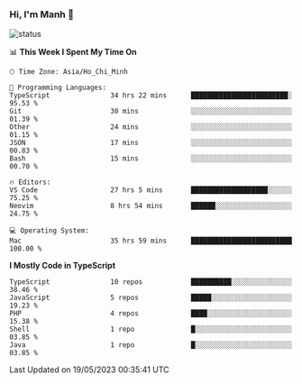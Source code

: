 ### Hi, I'm Manh 👋

![status](https://badge.stateful.com/manhhn01/status.svg)

<!--START_SECTION:waka-->
📊 **This Week I Spent My Time On** 

```text
🕑︎ Time Zone: Asia/Ho_Chi_Minh

💬 Programming Languages: 
TypeScript               34 hrs 22 mins      ████████████████████████░   95.53 % 
Git                      30 mins             ░░░░░░░░░░░░░░░░░░░░░░░░░   01.39 % 
Other                    24 mins             ░░░░░░░░░░░░░░░░░░░░░░░░░   01.15 % 
JSON                     17 mins             ░░░░░░░░░░░░░░░░░░░░░░░░░   00.83 % 
Bash                     15 mins             ░░░░░░░░░░░░░░░░░░░░░░░░░   00.70 % 

🔥 Editors: 
VS Code                  27 hrs 5 mins       ███████████████████░░░░░░   75.25 % 
Neovim                   8 hrs 54 mins       ██████░░░░░░░░░░░░░░░░░░░   24.75 % 

💻 Operating System: 
Mac                      35 hrs 59 mins      █████████████████████████   100.00 % 
```

**I Mostly Code in TypeScript** 

```text
TypeScript               10 repos            ██████████░░░░░░░░░░░░░░░   38.46 % 
JavaScript               5 repos             █████░░░░░░░░░░░░░░░░░░░░   19.23 % 
PHP                      4 repos             ████░░░░░░░░░░░░░░░░░░░░░   15.38 % 
Shell                    1 repo              █░░░░░░░░░░░░░░░░░░░░░░░░   03.85 % 
Java                     1 repo              █░░░░░░░░░░░░░░░░░░░░░░░░   03.85 % 
```




 Last Updated on 19/05/2023 00:35:41 UTC
<!--END_SECTION:waka-->
